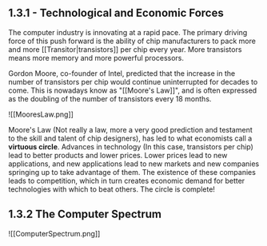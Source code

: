 ## 1.3.1 - Technological and Economic Forces 

The computer industry is innovating at a rapid pace. The primary driving force of this push forward is the ability of chip manufacturers to pack more and more [[Transitor|transistors]] per chip every year. More transistors means more memory and more powerful processors.

Gordon Moore, co-founder of Intel, predicted that the increase in the number of transistors per chip would continue uninterrupted for decades to come. This is nowadays know as "[[Moore's Law]]", and is often expressed as the doubling of the number of transistors every 18 months.

![[MooresLaw.png]]

Moore's Law (Not really a law, more a very good prediction and testament to the skill and talent of chip designers), has led to what economists call a **virtuous circle**. Advances in technology (In this case, transistors per chip) lead to better products and lower prices. Lower prices lead to new applications, and new applications lead to new markets and new companies springing up to take advantage of them. The existence of these companies leads to competition, which in turn creates economic demand for better technologies with which to beat others. The circle is complete!

## 1.3.2 The Computer Spectrum

![[ComputerSpectrum.png]]